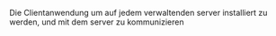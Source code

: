 Die Clientanwendung um auf jedem verwaltenden server installiert zu werden, und mit dem server zu kommunizieren